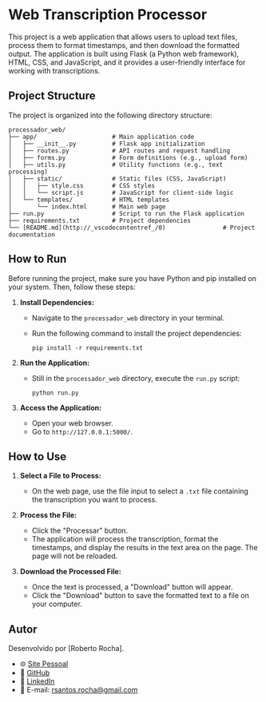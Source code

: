 # Web Transcription Processor

This project is a web application that allows users to upload text files, process them to format timestamps, and then download the formatted output. The application is built using Flask (a Python web framework), HTML, CSS, and JavaScript, and it provides a user-friendly interface for working with transcriptions.

## Project Structure

The project is organized into the following directory structure:

```
processador_web/
├── app/                     # Main application code
│   ├── __init__.py          # Flask app initialization
│   ├── routes.py            # API routes and request handling
│   ├── forms.py             # Form definitions (e.g., upload form)
│   ├── utils.py             # Utility functions (e.g., text processing)
│   ├── static/              # Static files (CSS, JavaScript)
│   │   ├── style.css        # CSS styles
│   │   └── script.js        # JavaScript for client-side logic
│   └── templates/           # HTML templates
│       └── index.html       # Main web page
├── run.py                   # Script to run the Flask application
├── requirements.txt         # Project dependencies
└── [README.md](http://_vscodecontentref_/0)                # Project documentation
```

## How to Run

Before running the project, make sure you have Python and pip installed on your system. Then, follow these steps:

1.  **Install Dependencies:**
    *   Navigate to the `processador_web` directory in your terminal.
    *   Run the following command to install the project dependencies:

        ```
        pip install -r requirements.txt
        ```

2.  **Run the Application:**
    *   Still in the `processador_web` directory, execute the `run.py` script:
    
        ```
        python run.py
        ```

3.  **Access the Application:**
    *   Open your web browser.
    *   Go to `http://127.0.0.1:5000/`.

## How to Use

1.  **Select a File to Process:**
    *   On the web page, use the file input to select a `.txt` file containing the transcription you want to process.

2.  **Process the File:**
    *   Click the "Processar" button.
    *   The application will process the transcription, format the timestamps, and display the results in the text area on the page. The page will not be reloaded.

3.  **Download the Processed File:**
    *   Once the text is processed, a "Download" button will appear.
    *   Click the "Download" button to save the formatted text to a file on your computer.

## Autor

Desenvolvido por [Roberto Rocha].

- 🌐 [Site Pessoal](https://roberto-rocha.tech)
- 🐙 [GitHub](https://github.com/roberto-fgv)
- 💼 [LinkedIn](https://www.linkedin.com/in/rsrocha/)
- 📧 E-mail: [rsantos.rocha@gmail.com](mailto:rsantos.rocha@gmail.com)
